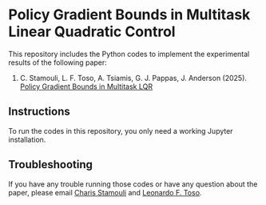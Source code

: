 # Policy Gradient Bounds in Multitask Linear Quadratic Control

This repository includes the Python codes to implement the experimental results of the following paper:

1) C. Stamouli, L. F. Toso, A. Tsiamis, G. J. Pappas, J. Anderson (2025). [Policy Gradient Bounds in Multitask LQR]()


## Instructions

To run the codes in this repository, you only need a working Jupyter installation.

## Troubleshooting

If you have any trouble running those codes or have any question about the paper, please email [Charis Stamouli](stamouli@seas.upenn.edu) and [Leonardo F. Toso](mailto:lt2879@columbia.edu).
